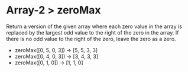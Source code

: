 # Array-2 > zeroMax

Return a version of the given array where each zero value in the array is replaced by the largest odd value to the right of the zero in the array. If there is no odd value to the right of the zero, leave the zero as a zero.

- zeroMax([0, 5, 0, 3]) → [5, 5, 3, 3]
- zeroMax([0, 4, 0, 3]) → [3, 4, 3, 3]
- zeroMax([0, 1, 0]) → [1, 1, 0]
